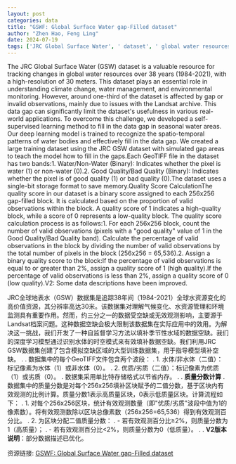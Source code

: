 ```yaml
---
layout: post
categories: data
title: "GSWF: Global Surface Water gap-Filled dataset"
author: "Zhen Hao, Feng Ling"
date: 2024-07-19
tags: ['JRC Global Surface Water', ' dataset', ' global water resources', ' 38 years', ' high-resolution', ' 30 meters', ' climate change', ' water management', ' environmental monitoring', ' gap', ' invalid observations', ' Landsat archive', ' data gap', ' self-supervised learning', ' seasonal water areas', ' deep learning model', ' spatio-temporal patterns', ' water bodies', ' GeoTIFF', ' Water/Non-Water', ' Good Quality/Bad Quality', ' single-bit storage', ' Quality Score', ' 256x256 gap-filled block', ' valid observations', ' binary quality score', ' high-quality', ' low-quality', ' 2%']
---
```


The JRC Global Surface Water (GSW) dataset is a valuable resource for tracking changes in global water resources over 38 years (1984-2021), with a high-resolution of 30 meters. This dataset plays an essential role in understanding climate change, water management, and environmental monitoring. However, around one-third of the dataset is affected by gap or invalid observations, mainly due to issues with the Landsat archive. This data gap can significantly limit the dataset's usefulness in various real-world applications. To overcome this challenge, we developed a self-supervised learning method to fill in the data gap in seasonal water areas. Our deep learning model is trained to recognize the spatio-temporal patterns of water bodies and effectively fill in the data gap. We created a large training dataset using the JRC GSW dataset with simulated gap areas to teach the model how to fill in the gaps.Each GeoTIFF file in the dataset has two bands:1. Water/Non-Water (Binary): Indicates whether the pixel is water (1) or non-water (0).2. Good Quality/Bad Quality (Binary): Indicates whether the pixel is of good quality (1) or bad quality (0).The dataset uses a single-bit storage format to save memory.Quality Score CalculationThe quality score in our dataset is a binary score assigned to each 256x256 gap-filled block. It is calculated based on the proportion of valid observations within the block. A quality score of 1 indicates a high-quality block, while a score of 0 represents a low-quality block. The quality score calculation process is as follows:1. For each 256x256 block, count the number of valid observations (pixels with a "good quality" value of 1 in the Good Quality/Bad Quality band). Calculate the percentage of valid observations in the block by dividing the number of valid observations by the total number of pixels in the block (256x256 = 65,536).2. Assign a binary quality score to the block:If the percentage of valid observations is equal to or greater than 2%, assign a quality score of 1 (high quality).If the percentage of valid observations is less than 2%, assign a quality score of 0 (low quality).V2: Some data descriptions have been improved.

JRC全球地表水（GSW）数据集是追踪38年间（1984-2021）全球水资源变化的高价值资源，其分辨率高达30米。该数据集对理解气候变化、水资源管理和环境监测具有重要作用。然而，约三分之一的数据受空缺或无效观测影响，主要源于Landsat档案问题。这种数据空缺会极大限制该数据集在实际应用中的效用。为解决这一挑战，我们开发了一种自监督学习方法以填补季节性水域的数据空缺。我们的深度学习模型通过识别水体的时空模式来有效填补数据空缺。我们利用JRC GSW数据集创建了包含模拟空缺区域的大型训练数据集，用于指导模型填补空缺。  . . 数据集中的每个GeoTIFF文件包含两个波段：  . 1. 水体/非水体（二值）：标记像素为水体（1）或非水体（0）。  . 2. 优质/劣质（二值）：标记像素为优质（1）或劣质（0）。  . 数据集采用单比特存储格式以节省内存。  . . **质量分数计算**  . 数据集中的质量分数是对每个256x256填补区块赋予的二值分数，基于区块内有效观测的比例计算。质量分数1表示高质量区块，0表示低质量区块。计算流程如下：  . 1. 对每个256x256区块，统计有效观测数量（即"优质/劣质"波段中值为1的像素数）。将有效观测数除以区块总像素数（256x256=65,536）得到有效观测百分比。  . 2. 为区块分配二值质量分数：  .    - 若有效观测百分比≥2%，则质量分数为1（高质量）；  .    - 若有效观测百分比<2%，则质量分数为0（低质量）。  . . **V2版本说明**：部分数据描述已优化。

资源链接: [GSWF: Global Surface Water gap-Filled dataset](https://doi.org/10.57760/sciencedb.10744)
